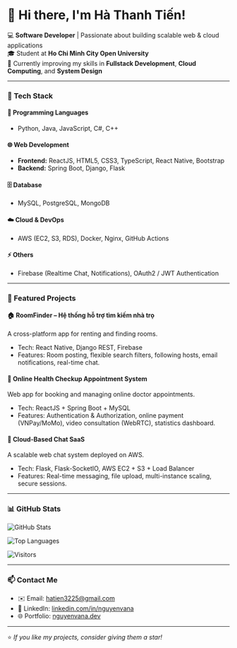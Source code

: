 # 👋 Hi there, I'm Hà Thanh Tiến!

💻 **Software Developer** | Passionate about building scalable web & cloud applications  
🎓 Student at **Ho Chi Minh City Open University**  
🌱 Currently improving my skills in **Fullstack Development**, **Cloud Computing**, and **System Design**

---

### 🧠 Tech Stack

#### 💼 Programming Languages
- Python, Java, JavaScript, C#, C++

#### 🌐 Web Development
- **Frontend:** ReactJS, HTML5, CSS3, TypeScript, React Native, Bootstrap
- **Backend:** Spring Boot, Django, Flask  

#### 🗄️ Database
- MySQL, PostgreSQL, MongoDB  

#### ☁️ Cloud & DevOps
- AWS (EC2, S3, RDS), Docker, Nginx, GitHub Actions  

#### ⚡ Others
- Firebase (Realtime Chat, Notifications), OAuth2 / JWT Authentication  

---

### 🚀 Featured Projects

#### 🏠 **RoomFinder – Hệ thống hỗ trợ tìm kiếm nhà trọ**
A cross-platform app for renting and finding rooms.  
- Tech: React Native, Django REST, Firebase  
- Features: Room posting, flexible search filters, following hosts, email notifications, real-time chat.

#### 🏥 **Online Health Checkup Appointment System**
Web app for booking and managing online doctor appointments.  
- Tech: ReactJS + Spring Boot + MySQL  
- Features: Authentication & Authorization, online payment (VNPay/MoMo), video consultation (WebRTC), statistics dashboard.

#### 💬 **Cloud-Based Chat SaaS**
A scalable web chat system deployed on AWS.  
- Tech: Flask, Flask-SocketIO, AWS EC2 + S3 + Load Balancer  
- Features: Real-time messaging, file upload, multi-instance scaling, secure sessions.

---

### 📊 GitHub Stats

![GitHub Stats](https://github-readme-stats.vercel.app/api?username=hatien3225&show_icons=true&theme=tokyonight)

![Top Languages](https://github-readme-stats.vercel.app/api/top-langs/?username=hatien3225&layout=compact&theme=tokyonight)

![Visitors](https://visitor-badge.laobi.icu/badge?page_id=hatien3225)

---

### 📫 Contact Me
- ✉️ Email: hatien3225@gmail.com 
- 💼 LinkedIn: [linkedin.com/in/nguyenvana](https://linkedin.com/in/hatien3225)  
- 🌐 Portfolio: [nguyenvana.dev](https://hatien3225.dev)

---

⭐ *If you like my projects, consider giving them a star!*
